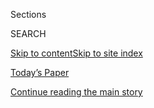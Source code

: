 <div id="app">

<div>

<div class="NYTAppHideMasthead css-1r6wvpq e1suatyy0">

<div class="section css-ui9rw0 e1suatyy2">

<div class="css-eph4ug er09x8g0">

<div class="css-6n7j50">

</div>

<span class="css-1dv1kvn">Sections</span>

<div class="css-10488qs">

<span class="css-1dv1kvn">SEARCH</span>

</div>

[Skip to content](#site-content)[Skip to site
index](#site-index)

</div>

<div class="css-10698na e1huz5gh0">

</div>

</div>

<div id="masthead-bar-one" class="section hasLinks css-15hmgas e1csuq9d3">

<div class="css-uqyvli e1csuq9d0">

</div>

<div class="css-1uqjmks e1csuq9d1">

</div>

<div class="css-9e9ivx">

[](https://myaccount.nytimes.com/auth/login?response_type=cookie&client_id=vi)

</div>

<div class="css-1bvtpon e1csuq9d2">

[Today’s Paper](https://www.nytimes.com/section/todayspaper)

</div>

</div>

</div>

</div>

<div data-aria-hidden="false">

<div id="site-content" data-role="main">

<div id="top-wrapper" class="css-15p45cc eaca97t0" type="top">

<div id="top-slug" class="css-19x0jxb eaca97t1" hidden="">

Advertisement

</div>

[Continue reading the main
story](#after-top)

<div class="ad top-wrapper" style="text-align:center;height:100%;display:block;min-height:90px">

<div id="top" class="place-ad" data-position="top" data-size-key="top">

</div>

</div>

<div id="after-top">

</div>

</div>

<div id="byline" class="section css-15h4p1b e9abtgs0">

<div class="css-1j21atc e1svk9qx1">

<div class="css-nfcc9b e1svk9qx3">

<div class="css-cnx41t">

![Portrait of Taylor
Lorenz](https://static01.nyt.com/images/2020/03/18/reader-center/author-taylor-lorenz/author-taylor-lorenz-thumbLarge.png)

</div>

<div class="css-vl9dhg e1svk9qx5">

<div class="css-1nrhkj6 e1svk9qx6">

# Taylor Lorenz

</div>

## <span></span>

Taylor Lorenz is a technology reporter in New York covering internet
culture. Before [joining The New York
Times](https://www.nytco.com/press/taylor-lorenz-to-join-styles/), she
was a technology and culture writer at The Atlantic and The Daily Beast.

<span class="css-dd5dyy">More**</span>

</div>

</div>

</div>

<div>

<div id="mid1-wrapper" class="css-1mn4oms eaca97t0" type="rank">

<div id="mid1-slug" class="css-1tag3rd eaca97t1">

Advertisement

</div>

[Continue reading the main
story](#after-mid1)

<div id="mid1" class="ad mid1-wrapper" style="text-align:center;height:100%;display:block">

</div>

<div id="after-mid1">

</div>

</div>

</div>

<div class="css-185go5a e1o5byef0">

<div class="css-15cbhtu">

  - [Latest](#stream-panel)
  - <span class="css-6n7j50">Search</span>
    <div class="control">
    <div class="label-container css-1dv1kvn">
    Search
    </div>
    <div class="css-wm4t3d">
    **<span id="clear-search-input" class="css-1dv1kvn">Clear this text
    input</span>
    </div>
    </div>
    <span class="css-1iovbfw"></span>

<div id="stream-panel" class="section css-8msx5b e1jz0cab1">

<div class="css-13mho3u">

1.  
    
    <div class="css-1cp3ece">
    
    <div class="css-1l4spti">
    
    [](/2020/08/02/style/tiktok-ban-threat-trump.html)
    
    <div class="css-79elbk">
    
    ![](https://static01.nyt.com/images/2020/08/03/fashion/03TIKTOK-BAN-jp/03TIKTOK-BAN-jp-thumbWide-v2.jpg?quality=75&auto=webp&disable=upscale)
    
    </div>
    
    ## TikTok Ban? Creators and Fans Are Big Mad
    
    The uncertainty over the future of the wildly popular video app has
    brought chaos to its user community — and to the entertainment and
    advertising industries as well.
    
    <div class="css-1nqbnmb ea5icrr0">
    
    By <span class="css-1n7hynb">Taylor
    Lorenz</span>
    
    </div>
    
    </div>
    
    <div class="css-1lc2l26 e1xfvim33">
    
    </div>
    
    </div>

2.  
    
    <div class="css-1cp3ece">
    
    <div class="css-1l4spti">
    
    [](/2020/07/29/style/meme-2020-lincoln-project-election.html)
    
    <div class="css-79elbk">
    
    ![](https://static01.nyt.com/images/2020/07/29/fashion/29MEME-2020-1/29MEME-2020-1-thumbWide-v2.jpg?quality=75&auto=webp&disable=upscale)
    
    </div>
    
    ## Memers Have a New Campaign Aimed at Getting Trump Out of Office
    
    Meme 2020, the social media collective that supported Michael
    Bloomberg’s presidential primary run, is back with a new focus:
    mail-in ballot registration.
    
    <div class="css-1nqbnmb ea5icrr0">
    
    By <span class="css-1n7hynb">Taylor
    Lorenz</span>
    
    </div>
    
    </div>
    
    <div class="css-1lc2l26 e1xfvim33">
    
    </div>
    
    </div>

3.  
    
    <div class="css-1cp3ece">
    
    <div class="css-1l4spti">
    
    [](/2020/07/29/style/teenager-therapy-podcast.html)
    
    <div class="css-79elbk">
    
    ![](https://static01.nyt.com/images/2020/07/30/fashion/29TEENTHERAPY-top/29TEENTHERAPY-top-thumbWide.jpg?quality=75&auto=webp&disable=upscale)
    
    </div>
    
    ## High Schoolers Across the Country Are Seeking ‘Teenager Therapy’
    
    A podcast started by five teens from a bedroom has become a lifeline
    for students.
    
    <div class="css-1nqbnmb ea5icrr0">
    
    By <span class="css-1n7hynb">Taylor
    Lorenz</span>
    
    </div>
    
    </div>
    
    <div class="css-1lc2l26 e1xfvim33">
    
    </div>
    
    </div>

4.  
    
    <div class="css-1cp3ece">
    
    <div class="css-1l4spti">
    
    [](/es/2020/07/28/espanol/estilos-de-vida/reto-selfi-blanco-negro.html)
    
    <div class="css-79elbk">
    
    ![](https://static01.nyt.com/images/2020/07/27/fashion/28CHALLENGEACCEPTED-2-ES/27CHALLENGEACCEPTED-2-thumbWide.jpg?quality=75&auto=webp&disable=upscale)
    
    </div>
    
    ## \#RetoAceptado: por qué algunas mujeres publican selfis en blanco y negro
    
    Una campaña que dice ser sobre “mujeres que apoyan a mujeres” ha
    inundado Instagram con imágenes llamativas. Sin embargo, la
    motivación detrás es poco clara.
    
    <div class="css-1nqbnmb ea5icrr0">
    
    By <span class="css-1n7hynb">Taylor Lorenz</span>
    
    </div>
    
    <div class="css-185051n">
    
    [Read in
    English](https://www.nytimes.com/2020/07/27/style/challenge-accepted-instagram.html "Read in English")
    
    </div>
    
    </div>
    
    <div class="css-1lc2l26 e1xfvim33">
    
    </div>
    
    </div>

5.  
    
    <div class="css-1cp3ece">
    
    <div class="css-1l4spti">
    
    [](/2020/07/27/style/challenge-accepted-instagram.html)
    
    <div class="css-79elbk">
    
    ![](https://static01.nyt.com/images/2020/07/27/fashion/27CHALLENGEACCEPTED-2/27CHALLENGEACCEPTED-2-thumbWide.jpg?quality=75&auto=webp&disable=upscale)
    
    </div>
    
    ## ‘Challenge Accepted’: Why Women Are Posting Black-and-White Selfies
    
    A campaign that purports to be about “women supporting women” is
    filling people’s Instagram feeds with striking, if opaque, imagery.
    
    <div class="css-1nqbnmb ea5icrr0">
    
    By <span class="css-1n7hynb">Taylor Lorenz</span>
    
    </div>
    
    <div class="css-185051n">
    
    [Leer en
    español](https://www.nytimes.com/es/2020/07/28/espanol/estilos-de-vida/reto-selfi-blanco-negro.html "Read in Spanish")
    
    </div>
    
    </div>
    
    <div class="css-1lc2l26 e1xfvim33">
    
    </div>
    
    </div>

6.  
    
    <div class="css-1cp3ece">
    
    <div class="css-1l4spti">
    
    [](/2020/07/24/style/omegle-random-video-chat.html)
    
    <div class="css-79elbk">
    
    ![](https://static01.nyt.com/images/2020/07/26/fashion/24OMEGLE2/24OMEGLE2-thumbWide.jpg?quality=75&auto=webp&disable=upscale)
    
    </div>
    
    ## Oh, So We’re Doing Random Video Chat Again?
    
    Omegle, a precursor to Chatroulette, has grown in popularity during
    this indefinite period of social isolation.
    
    <div class="css-1nqbnmb ea5icrr0">
    
    By <span class="css-1n7hynb">Taylor
    Lorenz</span>
    
    </div>
    
    </div>
    
    <div class="css-1lc2l26 e1xfvim33">
    
    </div>
    
    </div>

7.  
    
    <div class="css-1cp3ece">
    
    <div class="css-1l4spti">
    
    [](/2020/07/22/style/army-gamers-war-crimes-first-amendment.html)
    
    <div class="css-79elbk">
    
    ![](https://static01.nyt.com/images/2020/07/22/style/oakImage-1595453860109/oakImage-1595453860109-thumbWide.png?quality=75&auto=webp&disable=upscale)
    
    </div>
    
    ## Lawyers Demand the Military Stop Violating Free Speech on Twitch
    
    Army and Navy channels banned viewers from their live streams when
    they asked about war crimes. Accused of censorship, now the Army
    says it will pause streaming.
    
    <div class="css-1nqbnmb ea5icrr0">
    
    By <span class="css-1n7hynb">Kellen Browning <span>and</span> Taylor
    Lorenz</span>
    
    </div>
    
    </div>
    
    <div class="css-1lc2l26 e1xfvim33">
    
    </div>
    
    </div>

8.  
    
    <div class="css-1cp3ece">
    
    <div class="css-1l4spti">
    
    [](/2020/07/16/style/xset-gaming-lifestyle-company-faze-clan.html)
    
    <div class="css-79elbk">
    
    ![](https://static01.nyt.com/images/2020/07/19/fashion/16FAZE/16FAZE-thumbWide-v3.jpg?quality=75&auto=webp&disable=upscale)
    
    </div>
    
    ## FaZe Clan President Departs: ‘It’s Time for Gaming to Clean Up Its Act’
    
    Greg Selkoe is leaving the successful esports conglomerate to start
    a new venture that’s less “frat house” and more diverse.
    
    <div class="css-1nqbnmb ea5icrr0">
    
    By <span class="css-1n7hynb">Taylor Lorenz <span>and</span> Kellen
    Browning</span>
    
    </div>
    
    </div>
    
    <div class="css-1lc2l26 e1xfvim33">
    
    </div>
    
    </div>

9.  
    
    <div class="css-1cp3ece">
    
    <div class="css-1l4spti">
    
    [](/es/2020/07/14/espanol/estilos-de-vida/pastel-realista-meme.html)
    
    <div class="css-79elbk">
    
    ![](https://static01.nyt.com/images/2020/07/13/style/14cake-meme-01/EVERYTHING-IS-CAKE1-thumbWide.jpg?quality=75&auto=webp&disable=upscale)
    
    </div>
    
    ## Este pepinillo es un pastel
    
    Bienvenidos al mundo viral de los videos donde se rebana un pastel
    hiperrealista.
    
    <div class="css-1nqbnmb ea5icrr0">
    
    By <span class="css-1n7hynb">Taylor Lorenz</span>
    
    </div>
    
    <div class="css-185051n">
    
    [Read in
    English](https://www.nytimes.com/2020/07/14/style/what-is-the-cake-meme.html "Read in English")
    
    </div>
    
    </div>
    
    <div class="css-1lc2l26 e1xfvim33">
    
    </div>
    
    </div>

10. 
    
    <div class="css-1cp3ece">
    
    <div class="css-1l4spti">
    
    [](/2020/07/14/style/what-is-the-cake-meme.html)
    
    <div class="css-79elbk">
    
    ![](https://static01.nyt.com/images/2020/07/19/fashion/EVERYTHING-IS-CAKE1/EVERYTHING-IS-CAKE1-thumbWide.jpg?quality=75&auto=webp&disable=upscale)
    
    </div>
    
    ## This Pickle Is a Cake
    
    Welcome to the viral world of hyper-realistic cake slicing videos.
    
    <div class="css-1nqbnmb ea5icrr0">
    
    By <span class="css-1n7hynb">Taylor Lorenz</span>
    
    </div>
    
    <div class="css-185051n">
    
    [Leer en
    español](https://www.nytimes.com/es/2020/07/14/espanol/estilos-de-vida/pastel-realista-meme.html "Read in Spanish")
    
    </div>
    
    </div>
    
    <div class="css-1lc2l26 e1xfvim33">
    
    </div>
    
    </div>

<div class="css-13mho3u">

<div class="css-1t62hi8">

<div class="css-1stvaey">

Show
More

<div>

<div style="border:0;clip:rect(0 0 0 0);height:1px;margin:-1px;overflow:hidden;white-space:nowrap;padding:0;width:1px;position:absolute" data-role="log" data-aria-live="assertive">

</div>

<div style="border:0;clip:rect(0 0 0 0);height:1px;margin:-1px;overflow:hidden;white-space:nowrap;padding:0;width:1px;position:absolute" data-role="log" data-aria-live="assertive">

</div>

<div style="border:0;clip:rect(0 0 0 0);height:1px;margin:-1px;overflow:hidden;white-space:nowrap;padding:0;width:1px;position:absolute" data-role="log" data-aria-live="polite">

</div>

<div style="border:0;clip:rect(0 0 0 0);height:1px;margin:-1px;overflow:hidden;white-space:nowrap;padding:0;width:1px;position:absolute" data-role="log" data-aria-live="polite">

</div>

</div>

</div>

</div>

</div>

</div>

<div class="css-g6hk37 supplemental">

<div id="mid2-wrapper" class="css-10wkyv7 eaca97t0" type="lede">

<div id="mid2-slug" class="css-1tag3rd eaca97t1">

Advertisement

</div>

[Continue reading the main
story](#after-mid2)

<div id="mid2" class="ad mid2-wrapper" style="text-align:center;height:100%;display:block;min-height:250px">

</div>

<div id="after-mid2">

</div>

</div>

## Follow Elsewhere

<div class="module-body">

  - [**<span data-aria-hidden="true">taylorlorenz</span><span class="css-1dv1kvn">twitter
    page for taylorlorenz</span>](https://twitter.com/taylorlorenz)

</div>

## Feedback? Questions?

<div class="css-hftqp3">

Include your name, the article headline, and your message.

</div>

Email Author

</div>

</div>

</div>

</div>

</div>

</div>

## Site Index

<div>

</div>

## Site Information Navigation

  - [© <span>2020</span> <span>The New York Times
    Company</span>](https://help.nytimes.com/hc/en-us/articles/115014792127-Copyright-notice)

<!-- end list -->

  - [NYTCo](https://www.nytco.com/)
  - [Contact
    Us](https://help.nytimes.com/hc/en-us/articles/115015385887-Contact-Us)
  - [Work with us](https://www.nytco.com/careers/)
  - [Advertise](https://nytmediakit.com/)
  - [T Brand Studio](http://www.tbrandstudio.com/)
  - [Your Ad
    Choices](https://www.nytimes.com/privacy/cookie-policy#how-do-i-manage-trackers)
  - [Privacy](https://www.nytimes.com/privacy)
  - [Terms of
    Service](https://help.nytimes.com/hc/en-us/articles/115014893428-Terms-of-service)
  - [Terms of
    Sale](https://help.nytimes.com/hc/en-us/articles/115014893968-Terms-of-sale)
  - [Site
    Map](https://spiderbites.nytimes.com)
  - [Help](https://help.nytimes.com/hc/en-us)
  - [Subscriptions](https://www.nytimes.com/subscription?campaignId=37WXW)

</div>

</div>
